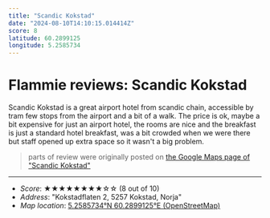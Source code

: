 ```yaml
---
title: "Scandic Kokstad"
date: "2024-08-10T14:10:15.014414Z"
score: 8
latitude: 60.2899125
longitude: 5.2585734
---
```

# Flammie reviews: Scandic Kokstad

Scandic Kokstad is a great airport hotel from scandic chain, accessible
by tram few stops from the airport and a bit of a walk. The price is ok,
maybe a bit expensive for just an airport hotel, the rooms are nice and
the breakfast is just a standard hotel breakfast, was a bit crowded when
we were there but staff opened up extra space so it wasn't a big problem.

> parts of review were originally posted on [the Google Maps page of
  "Scandic Kokstad"](https://www.google.com/maps/place//data=!4m2!3m1!1s0x0:0x2c19616996c4fd5a)
* * *
- *Score*: ★★★★★★★★☆☆ (8 out of 10)
- *Address*: "Kokstadflaten 2, 5257 Kokstad, Norja"
- *Map location*: [5.2585734°N 60.2899125°E (OpenStreetMap)](https://www.openstreetmap.org/?mlat=60.2899125&mlon=5.2585734&zoom=12)
